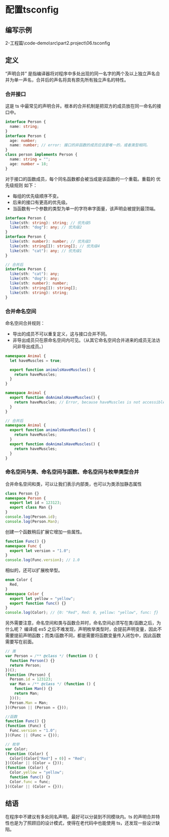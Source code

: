 # 配置tsconfig

## 编写示例
2-工程篇\code-demo\src\part2.project\06.tsconfig

## 定义
“声明合并” 是指编译器将对程序中多处出现的同一名字的两个及以上独立声名合并为单一声名，合并后的声名将具有原先所有独立声名的特性。

### 合并接口
这是 ts 中最常见的声明合并。根本的合并机制是把双方的成员放在同一命名的接口中。
```typescript
interface Person {
  name: string;
}
interface Person {
  age: number;
  name: number; // error: 接口的非函数的成员应该是唯一的，或者类型相同。
}
class person implements Person {
  name: string = "";
  age: number = 18;
}
```
对于接口的函数成员，每个同名函数都会被当成是该函数的一个重载。重载的 优先级规则 如下：

- 每组的优先级顺序不变。
- 后来的接口有更高的优先级。
- 当函数有一个参数的类型为单一的字符串字面量，该声明会被提到最顶端。

```typescript
interface Person {
  like(sth: string): string; // 优先级5
  like(sth: "dog"): any; // 优先级2
}
interface Person {
  like(sth: number): number; // 优先级3
  like(sth: string[]): string[]; // 优先级4
  like(sth: "cat"): any; // 优先级1
}

// 合并后
interface Person {
  like(sth: "cat"): any;
  like(sth: "dog"): any;
  like(sth: number): number;
  like(sth: string[]): string[];
  like(sth: string): string;
}
```

### 合并命名空间
命名空间合并规则：
- 导出的成员不可以重复定义，这与接口合并不同。
- 非导出成员只在原命名空间内可见。（从其它命名空间合并进来的成员无法访问非导出成员。）

```typescript
namespace Animal {
  let haveMuscles = true;

  export function animalsHaveMuscles() {
    return haveMuscles;
  }
}

namespace Animal {
  export function doAnimalsHaveMuscles() {
    return haveMuscles; // Error, because haveMuscles is not accessible here
  }
}

// 合并后
namespace Animal {
  export function animalsHaveMuscles() {
    return haveMuscles;
  }
  export function doAnimalsHaveMuscles() {
    return haveMuscles;
  }
}
```
### 命名空间与类、命名空间与函数、命名空间与枚举类型合并
合并命名空间和类，可以让我们表示内部类，也可以为类添加静态属性

```typescript
class Person {}
namespace Person {
  export let id = 123123;
  export class Man {}
}
console.log(Person.id);
console.log(Person.Man);
```
创建一个函数稍后扩展它增加一些属性。

```typescript
function Func() {}
namespace Func {
  export let version = "1.0";
}
console.log(Func.version); // 1.0
```
相似的，还可以扩展枚举型。

```typescript
enum Color {
  Red,
}
namespace Color {
  export let yellow = "yellow";
  export function func() {}
}
console.log(Color); // {0: "Red", Red: 0, yellow: "yellow", func: ƒ}
```
另外需要注意，命名空间和类与函数合并时，命名空间必须写在类/函数之后，为什么呢？
编译成 es5 之后不难发现，声明枚举类型时，会提前声明变量，因此不需要提前声明函数；而类/函数不同，都是需要将函数变量传入闭包中，因此函数需要写在前面。

```typescript
// 类
var Person = /** @class */ (function () {
  function Person() {}
  return Person;
})();
(function (Person) {
  Person.id = 123123;
  var Man = /** @class */ (function () {
    function Man() {}
    return Man;
  })();
  Person.Man = Man;
})(Person || (Person = {}));

//函数
function Func() {}
(function (Func) {
  Func.version = "1.0";
})(Func || (Func = {}));

// 枚举
var Color;
(function (Color) {
  Color[(Color["Red"] = 0)] = "Red";
})(Color || (Color = {}));
(function (Color) {
  Color.yellow = "yellow";
  function func() {}
  Color.func = func;
})(Color || (Color = {}));
```

## 结语
在程序中不建议有多处同名声明，最好可以分装到不同模块内。ts 的声明合并特性也是为了照顾旧的设计模式，使得在老代码中也能使用 ts，还发现一些设计缺陷。
